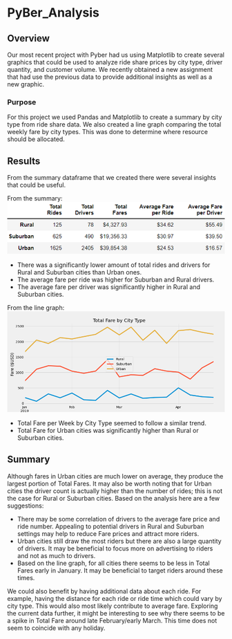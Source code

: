 # PyBer_Analysis

## Overview
Our most recent project with Pyber had us using Matplotlib to create several graphics that could be used to analyze ride share prices by city type, driver quantity, and customer volume. We recently obtained a new assignment that had use the previous data to provide additional insights as well as a new graphic.

### Purpose
For this project we used Pandas and Matplotlib to create a summary by city type from ride share data. We also created a line graph comparing the total weekly fare by city types. This was done to determine where resource should be allocated. 

## Results
From the summary dataframe that we created there were several insights that could be useful.

From the summary:
![](analysis/pyber_summary_df.PNG)

- There was a significantly lower amount of total rides and drivers for Rural and Suburban cities than Urban ones.
- The average fare per ride was higher for Suburban and Rural drivers.
- The average fare per driver was significantly higher in Rural and Suburban cities. 

From the line graph:
![](analysis/TotalFare_CityType.png)

- Total Fare per Week by City Type seemed to follow a similar trend.
- Total Fare for Urban cities was significantly higher than Rural or Suburban cities.

## Summary
Although fares in Urban cities are much lower on average, they produce the largest portion of Total Fares. It may also be worth noting that for Urban cities the driver count is actually higher than the number of rides; this is not the case for Rural or Suburban cities. Based on the analysis here are a few suggestions:

- There may be some correlation of drivers to the average fare price and ride number. Appealing to potential drivers in Rural and Suburban settings may help to reduce Fare prices and attract more riders.
- Urban cities still draw the most riders but there are also a large quantity of drivers. It may be beneficial to focus more on advertising to riders and not as much to drivers.
- Based on the line graph, for all cities there seems to be less in Total Fares early in January. It may be beneficial to target riders around these times.

We could also benefit by having additional data about each ride. For example, having the distance for each ride or ride time which could vary by city type. This would also most likely contribute to average fare. Exploring the current data further, it might be interesting to see why there seems to be a spike in Total Fare around late February/early March. This time does not seem to coincide with any holiday. 